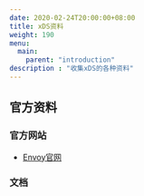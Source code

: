 ```yaml
---
date: 2020-02-24T20:00:00+08:00
title: xDS资料
weight: 190
menu:
  main:
    parent: "introduction"
description : "收集xDS的各种资料"
---
```


## 官方资料

### 官方网站

- [Envoy官网](https://www.envoyproxy.io/)

### 文档



